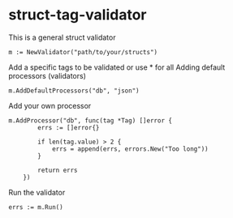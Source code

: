 # struct-tag-validator

This is a general struct validator

```
m := NewValidator("path/to/your/structs")
```

Add a specific tags to be validated or use * for all
Adding default processors (validators)

```
m.AddDefaultProcessors("db", "json")
```


Add your own processor

```
m.AddProcessor("db", func(tag *Tag) []error {
		errs := []error{}

		if len(tag.value) > 2 {
			errs = append(errs, errors.New("Too long"))
		}

		return errs
	})
```
  
  
  Run the validator
  
 ```
 errs := m.Run()
 ```
